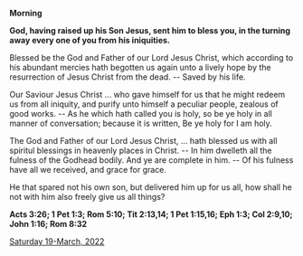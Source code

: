 **Morning**

**God, having raised up his Son Jesus, sent him to bless you, in the turning away every one of you from his iniquities.**
 
Blessed be the God and Father of our Lord Jesus Christ, which according to his abundant mercies hath begotten us again unto a lively hope by the resurrection of Jesus Christ from the dead. -- Saved by his life.
 
Our Saviour Jesus Christ ... who gave himself for us that he might redeem us from all iniquity, and purify unto himself a peculiar people, zealous of good works. -- As he which hath called you is holy, so be ye holy in all manner of conversation; because it is written, Be ye holy for I am holy.
 
The God and Father of our Lord Jesus Christ, ... hath blessed us with all spiritul blessings in heavenly places in Christ. -- In him dwelleth all the fulness of the Godhead bodily. And ye are complete in him. -- Of his fulness have all we received, and grace for grace.
 
He that spared not his own son, but delivered him up for us all, how shall he not with him also freely give us all things?  

**Acts 3:26; 1 Pet 1:3; Rom 5:10; Tit 2:13,14; 1 Pet 1:15,16; Eph 1:3; Col 2:9,10; John 1:16; Rom 8:32**

[Saturday 19-March, 2022](https://t.me/daily_light)
